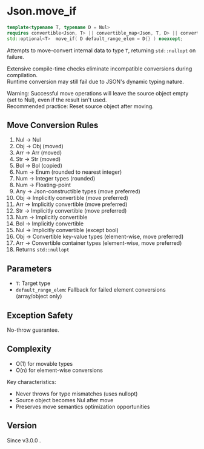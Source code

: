 # **Json.move_if**

```cpp
template<typename T, typename D = Nul>
requires convertible<Json, T> || convertible_map<Json, T, D> || convertible_array<Json, T, D>
std::optional<T>  move_if( D default_range_elem = D{} ) noexcept;
```

Attempts to move-convert internal data to type `T`, returning `std::nullopt` on failure.

Extensive compile-time checks eliminate incompatible conversions during compilation.  
Runtime conversion may still fail due to JSON's dynamic typing nature.

Warning: Successful move operations will leave the source object empty (set to Nul), even if the result isn't used.  
Recommended practice: Reset source object after moving.

## Move Conversion Rules

1. Nul → Nul
2. Obj → Obj (moved)
3. Arr → Arr (moved)
4. Str → Str (moved)
5. Bol → Bol (copied)
6. Num → Enum (rounded to nearest integer)
7. Num → Integer types (rounded)
8. Num → Floating-point
9. Any → Json-constructible types (move preferred)
10. Obj → Implicitly convertible (move preferred)
11. Arr → Implicitly convertible (move preferred)
12. Str → Implicitly convertible (move preferred)
13. Num → Implicitly convertible
14. Bol → Implicitly convertible
15. Nul → Implicitly convertible (except bool)
16. Obj → Convertible key-value types (element-wise, move preferred)
17. Arr → Convertible container types (element-wise, move preferred)
18. Returns `std::nullopt`

## Parameters

- `T`: Target type
- `default_range_elem`: Fallback for failed element conversions (array/object only)

## Exception Safety

No-throw guarantee.

## Complexity

- O(1) for movable types
- O(n) for element-wise conversions

Key characteristics:
- Never throws for type mismatches (uses nullopt)
- Source object becomes Nul after move
- Preserves move semantics optimization opportunities

## Version

Since v3.0.0 .